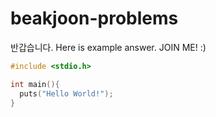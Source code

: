 # beakjoon-problems
반갑습니다. Here is example answer. JOIN ME! :)
```c
#include <stdio.h>

int main(){
  puts("Hello World!");
}
```
